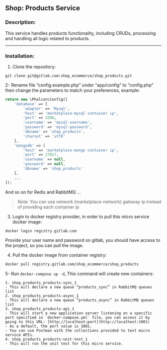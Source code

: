Shop: Products Service
--
### Description:
This service handles products functionality, including CRUDs, processing and handling all logic related to products.

---

### Installation:

1. Clone the repository:
```shell script
git clone git@gitlab.com:shop_ecommerce/shop_products.git
```

2- Rename file “config.example.php” under “app/config” to “config.php” then change the parameters to match your preferences, example:
```php
return new \Phalcon\Config([
    'database' => [
        'adapter' => 'Mysql',
        'host' => 'marketplace-mysql container ip',
        'port' => 3306,
        'username' => 'mysql-username',
        'password' => 'mysql-password',
        'dbname' => 'shop_products',
        'charset' => 'utf8'
    ],
    'mongodb' => [
        'host' => 'marketplace-mongo container ip',
        'port' => 27017,
        'username' => null,
        'password' => null,
        'dbname' => 'shop_products'
    ],
    ...
]);
```
And so on for Redis and RabbitMQ ...
>Note: You can use network (marketplace-network) gateway ip instead of providing each container ip

3. Login to docker registry provider, in order to pull this micro service docker image:
```bash
docker login registry.gitlab.com
```
Provide your user name and password on gitlab, you should have access to the project, so you can pull the image.

4. Pull the docker image from container registry:
```bash
docker pull registry.gitlab.com/shop_ecommerce/shop_products
```
       
5- Run `docker-compose up -d`, This command will create new containers:

    1. shop_products_products-sync_1
    - This will declare a new queue “products_sync” in RabbitMQ queues list
    2. shop_products_products-async_1
    - This will declare a new queue “products_async” in RabbitMQ queues list
    3. shop_products_products-api_1
    - This will start a new application server listening on a specific port specified in `docker-compose.yml` file, you can access it by going to this URL: [http://localhost:port](http://localhost:1001)
    - As a default, the port value is 1001.
    - You can use Postman with the collections provided to test micro service APIs.
    4. shop_products_products-unit-test_1
    - This will run the unit test for this micro service.